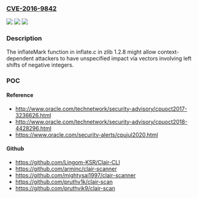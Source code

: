 ### [CVE-2016-9842](https://cve.mitre.org/cgi-bin/cvename.cgi?name=CVE-2016-9842)
![](https://img.shields.io/static/v1?label=Product&message=n%2Fa&color=blue)
![](https://img.shields.io/static/v1?label=Version&message=n%2Fa&color=blue)
![](https://img.shields.io/static/v1?label=Vulnerability&message=n%2Fa&color=brighgreen)

### Description

The inflateMark function in inflate.c in zlib 1.2.8 might allow context-dependent attackers to have unspecified impact via vectors involving left shifts of negative integers.

### POC

#### Reference
- http://www.oracle.com/technetwork/security-advisory/cpuoct2017-3236626.html
- http://www.oracle.com/technetwork/security-advisory/cpuoct2018-4428296.html
- https://www.oracle.com/security-alerts/cpujul2020.html

#### Github
- https://github.com/Lingom-KSR/Clair-CLI
- https://github.com/arminc/clair-scanner
- https://github.com/mightysai1997/clair-scanner
- https://github.com/pruthv1k/clair-scan
- https://github.com/pruthvik9/clair-scan

